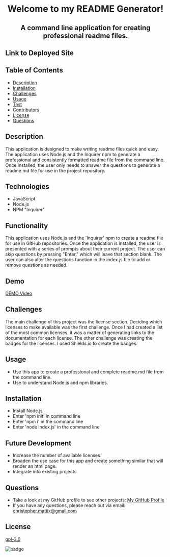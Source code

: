 

# <p align="center">Welcome to my README Generator!</p> 
## <p align="center">A command line application for creating professional readme files.</p>

## Link to Deployed Site


## Table of Contents
  * [Description](#description)
  * [Installation](#installation)
  * [Challenges](#challenges)
  * [Usage](#usage)
  * [Test](#test)
  * [Contributors](#contributors)
  * [License](#license)
  * [Questions](#questions)

## Description

This application is designed to make writing readme files quick and easy. The application uses Node.js and the Inquirer npm to generate a professional and consistently formatted readme file from the command line. Once installed, the user only needs to answer the questions to generate a readme.md file for use in the project repository.
 
## Technologies
* JavaScript
* Node.js
* NPM "Inquirer"

## Functionality

This application uses Node.js and the 'Inquirer' npm to create a readme file for use in GitHub repositories. Once the application is installed, the user is presented with a series of prompts about their current project. The user can skip questions by pressing "Enter," which will leave that section blank. The user can also alter the questions function in the index.js file to add or remove questions as needed.

## Demo
[DEMO Video](https://user-images.githubusercontent.com/82903201/128649566-2b2f4bf5-4058-4893-9a1e-195458a1af7c.mp4)

## Challenges

The main challenge of this project was the license section. Deciding which licenses to make available was the first challenge. Once I had created a list of the most common licenses, it was a matter of generating links to the documentation for each license. The other challenge was creating the badges for the licenses. I used Shields.io to create the badges.

## Usage
* Use this app to create a professional and complete readme.md file from the command line.
* Use to understand Node.js and npm libraries.

## Installation
* Install Node.js
* Enter 'npm init' in command line
* Enter 'npm i' in the command line
* Enter 'node index.js' in the command line

## Future Development
* Increase the number of available licenses.
* Broaden the use case for this app and create something similar that will render an html page.
* Integrate into existing projects.

## Questions
* Take a look at my GitHub profile to see other projects: 
[My GitHub Profile](https://github.com/BeardoMattix)
* If you have any questions, please reach out via email: christopher.mattix@gmail.com

## License
[gpl-3.0](https://opensource.org/licenses/gpl-3.0)

![badge](https://img.shields.io/static/v1?label=License&message=gpl-3.0&color=success)

